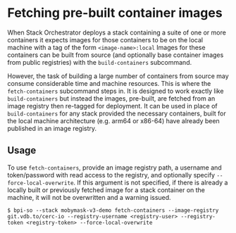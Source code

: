 # Fetching pre-built container images
When Stack Orchestrator deploys a stack containing a suite of one or more containers it expects images for those containers to be on the local machine with a tag of the form `<image-name>:local` Images for these containers can be built from source (and optionally base container images from public registries) with the `build-containers` subcommand. 

However, the task of building a large number of containers from source may consume considerable time and machine resources. This is where the `fetch-containers` subcommand steps in. It is designed to work exactly like `build-containers` but instead the images, pre-built, are fetched from an image registry then re-tagged for deployment. It can be used in place of `build-containers` for any stack provided the necessary containers, built for the local machine architecture (e.g. arm64 or x86-64) have already been published in an image registry.
## Usage
To use `fetch-containers`, provide an image registry path, a username and token/password with read access to the registry, and optionally specify `--force-local-overwrite`. If this argument is not specified, if there is already a locally built or previously fetched image for a stack container on the machine, it will not be overwritten and a warning issued.
```
$ bpi-so --stack mobymask-v3-demo fetch-containers --image-registry git.vdb.to/cerc-io --registry-username <registry-user> --registry-token <registry-token> --force-local-overwrite
```